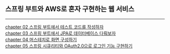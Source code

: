 ## 스프링 부트와 AWS로 혼자 구현하는 웹 서비스 

---
[chapter 02 스프링 부트에서 테스트 코드를 작성하자](/src/summary/chap02.md)  
[chapter 03 스프링 부트에서 JPA로 데이터베이스 다뤄보자](/src/summary/chap03.md)  
[chapter 04 머스테치로 화면 구성하기](/src/summary/chap04.md)  
[chapter 05 스프링 시큐리티와 OAuth2.0으로 로그인 기능 구현하기](/src/summary/chap05.md)  
